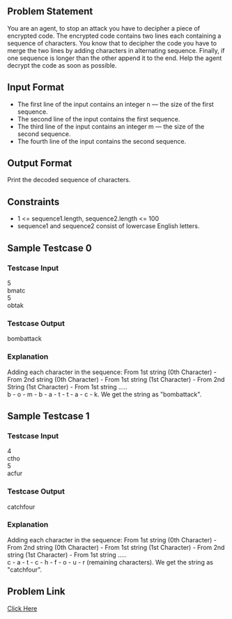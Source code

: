 ## Problem Statement

You are an agent, to stop an attack you have to decipher a piece of encrypted code.
The encrypted code contains two lines each containing a sequence of characters. 
You know that to decipher the code you have to merge the two lines by adding characters in alternating sequence. 
Finally, if one sequence is longer than the other append it to the end.
Help the agent decrypt the code as soon as possible. 

## Input Format

- The first line of the input contains an integer n  — the size of the first sequence.
- The second line of the input contains the first sequence.
- The third line of the input contains an integer m  — the size of the second sequence.
- The fourth line of the input contains the second sequence.

## Output Format
Print the decoded sequence of characters. 

## Constraints

- 1 <= sequence1.length, sequence2.length <= 100
- sequence1 and sequence2 consist of lowercase English letters.

## Sample Testcase 0

### Testcase Input

5 <br>
bmatc <br>
5 <br>
obtak

### Testcase Output
bombattack

### Explanation

Adding each character in the sequence: From 1st string (0th Character) - From 2nd string (0th Character) - From 1st string (1st Character) - From 2nd String (1st Character) - From 1st string .....
<br> b - o - m - b - a - t - t - a - c - k. We get the string as "bombattack".

## Sample Testcase 1

### Testcase Input

4 <br>
ctho <br>
5 <br>
acfur

### Testcase Output
catchfour

### Explanation

Adding each character in the sequence: From 1st string (0th Character) - From 2nd string (0th Character) - From 1st string (1st Character) - From 2nd string (1st Character) - From 1st string .....
<br> c - a - t - c - h - f - o - u - r (remaining characters). We get the string as "catchfour".

## Problem Link
[Click Here](https://unstop.com/courses/unstop-practice-interview-pep/30-days-dsa-bootcamp/day-strings-basics-37781/coding-question-37786/)
